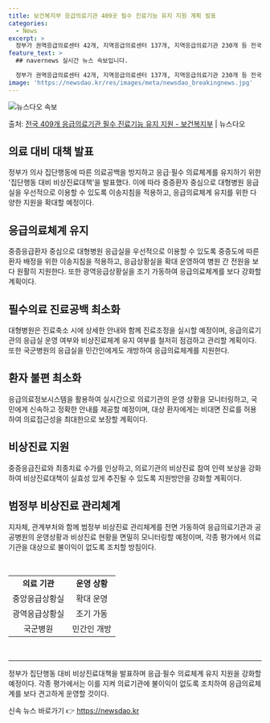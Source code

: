 ```yaml
---
title: 보건복지부 응급의료기관 409곳 필수 진료기능 유지 지원 계획 발표
categories:
  - News
excerpt: >
  정부가 권역응급의료센터 42개, 지역응급의료센터 137개, 지역응급의료기관 230개 등 전국 409개 응급의…
feature_text: >
  ## navernews 실시간 뉴스 속보입니다.

  정부가 권역응급의료센터 42개, 지역응급의료센터 137개, 지역응급의료기관 230개 등 전국 409개 응급의…
image: 'https://newsdao.kr/res/images/meta/newsdao_breakingnews.jpg'
---
```


![뉴스다오 속보](https://newsdao.kr/res/images/meta/newsdao_breakingnews.jpg)

<p>출처: <a href="https://newsdao.kr/3170" rel="dofollow">전국 409개 응급의료기관 필수 진료기능 유지 지원 - 보건복지부</a> | 뉴스다오</p>

<h2 data-ke-size="size26">의료 대비 대책 발표</h2>
<p data-ke-size="size16">정부가 의사 집단행동에 따른 의료공백을 방지하고 응급·필수 의료체계를 유지하기 위한 '집단행동 대비 비상진료대책'을 발표했다. 이에 따라 중증환자 중심으로 대형병원 응급실을 우선적으로 이용할 수 있도록 이송지침을 적용하고, 응급의료체계 유지를 위한 다양한 지원을 확대할 예정이다.</p>

<h2 data-ke-size="size26">응급의료체계 유지</h2>
<p data-ke-size="size16">중증응급환자 중심으로 대형병원 응급실을 우선적으로 이용할 수 있도록 중증도에 따른 환자 배정을 위한 이송지침을 적용하고, 응급상황실을 확대 운영하여 병원 간 전원을 보다 원활히 지원한다. 또한 광역응급상황실을 조기 가동하여 응급의료체계를 보다 강화할 계획이다.</p>

<h2 data-ke-size="size26">필수의료 진료공백 최소화</h2>
<p data-ke-size="size16">대형병원은 진료축소 시에 상세한 안내와 함께 진료조정을 실시할 예정이며, 응급의료기관의 응급실 운영 여부와 비상진료체계 유지 여부를 철저히 점검하고 관리할 계획이다. 또한 국군병원의 응급실을 민간인에게도 개방하여 응급의료체계를 지원한다.</p>

<h2 data-ke-size="size26">환자 불편 최소화</h2>
<p data-ke-size="size16">응급의료정보시스템을 활용하여 실시간으로 의료기관의 운영 상황을 모니터링하고, 국민에게 신속하고 정확한 안내를 제공할 예정이며, 대상 환자에게는 비대면 진료를 허용하여 의료접근성을 최대한으로 보장할 계획이다.</p>

<h2 data-ke-size="size26">비상진료 지원</h2>
<p data-ke-size="size16">중증응급진료와 최종치료 수가를 인상하고, 의료기관의 비상진료 참여 인력 보상을 강화하여 비상진료대책이 실효성 있게 추진될 수 있도록 지원방안을 강화할 계획이다.</p>

<h2 data-ke-size="size26">범정부 비상진료 관리체계</h2>
<p data-ke-size="size16">지자체, 관계부처와 함께 범정부 비상진료 관리체계를 전면 가동하여 응급의료기관과 공공병원의 운영상황과 비상진료 현황을 면밀히 모니터링할 예정이며, 각종 평가에서 의료기관을 대상으로 불이익이 없도록 조치할 방침이다.</p>

<p data-ke-size="size16">&nbsp;</p>
<table>
<tbody>
<tr>
<td style="text-align: center; height: 17px;"><b>의료 기관</b></td>
<td style="text-align: center; height: 17px;"><b>운영 상황</b></td>
</tr>
<tr>
<td style="text-align: center; height: 17px;">중앙응급상황실</td>
<td style="text-align: center; height: 17px;">확대 운영</td>
</tr>
<tr>
<td style="text-align: center; height: 17px;">광역응급상황실</td>
<td style="text-align: center; height: 17px;">조기 가동</td>
</tr>
<tr>
<td style="text-align: center; height: 17px;">국군병원</td>
<td style="text-align: center; height: 17px;">민간인 개방</td>
</tr>
</tbody>
</table>
<p data-ke-size="size16">&nbsp;</p>
<hr>

<p data-ke-size="size16">정부가 집단행동 대비 비상진료대책을 발표하며 응급·필수 의료체계 유지 지원을 강화할 예정이다. 각종 평가에서는 이를 지켜 의료기관에 불이익이 없도록 조치하여 응급의료체계를 보다 견고하게 운영할 것이다.</p> 

신속 뉴스 바로가기 👉 <a href="https://newsdao.kr" rel="dofollow">https://newsdao.kr</a>


